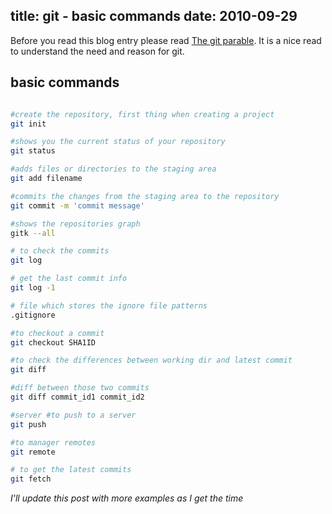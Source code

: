 title: git - basic commands
date: 2010-09-29
---

Before you read this blog entry please read [The git parable][1]. It is a nice read to understand the need and reason for git.

basic commands
----

~~~bash

#create the repository, first thing when creating a project
git init 

#shows you the current status of your repository
git status 

#adds files or directories to the staging area
git add filename 

#commits the changes from the staging area to the repository
git commit -m 'commit message'  

#shows the repositories graph
gitk --all 

# to check the commits
git log 

# get the last commit info
git log -1 

# file which stores the ignore file patterns
.gitignore 

#to checkout a commit
git checkout SHA1ID 

#to check the differences between working dir and latest commit
git diff 

#diff between those two commits
git diff commit_id1 commit_id2 

#server #to push to a server
git push 

#to manager remotes
git remote 

# to get the latest commits
git fetch 

~~~


*I'll update this post with more examples as I get the time*

 [1]:http://tom.preston-werner.com/2009/05/19/the-git-parable.html
